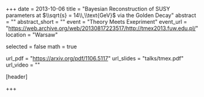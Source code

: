 +++
date = 2013-10-06
title = "Bayesian Reconstruction of SUSY parameters at $\\sqrt{s} = 14\\,\\text{GeV}$ via the Golden Decay"
abstract = ""
abstract_short = ""
event = "Theory Meets Exepriment"
event_url = "https://web.archive.org/web/20130817223517/http://tmex2013.fuw.edu.pl/"
location = "Warsaw"

selected = false
math = true

url_pdf = "https://arxiv.org/pdf/1106.5117"
url_slides = "talks/tmex.pdf"
url_video = ""

[header]

+++
